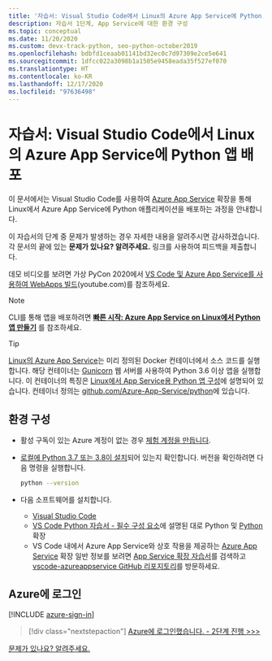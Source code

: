 ```yaml
---
title: '자습서: Visual Studio Code에서 Linux의 Azure App Service에 Python 앱 배포'
description: 자습서 1단계, App Service에 대한 환경 구성
ms.topic: conceptual
ms.date: 11/20/2020
ms.custom: devx-track-python, seo-python-october2019
ms.openlocfilehash: bdbfd1ceaab01141bd32ec0c7d97309e2ce5e641
ms.sourcegitcommit: 1dfcc022a3098b1a1505e9458eada35f527ef070
ms.translationtype: HT
ms.contentlocale: ko-KR
ms.lasthandoff: 12/17/2020
ms.locfileid: "97636498"
---
```

# <a name="tutorial-deploy-python-apps-to-azure-app-service-on-linux-from-visual-studio-code"></a>자습서: Visual Studio Code에서 Linux의 Azure App Service에 Python 앱 배포

이 문서에서는 Visual Studio Code를 사용하여 [Azure App Service](https://marketplace.visualstudio.com/items?itemName=ms-azuretools.vscode-azureappservice) 확장을 통해 Linux에서 Azure App Service에 Python 애플리케이션을 배포하는 과정을 안내합니다.

이 자습서의 단계 중 문제가 발생하는 경우 자세한 내용을 알려주시면 감사하겠습니다. 각 문서의 끝에 있는 **문제가 있나요? 알려주세요.** 링크를 사용하여 피드백을 제출합니다.

데모 비디오를 보려면 가상 PyCon 2020에서 <a href="https://www.youtube.com/watch?v=dNVvFttc-sA&feature=youtu.be&ocid=AID3006292" target="_blank">VS Code 및 Azure App Service를 사용하여 WebApps 빌드</a>(youtube.com)를 참조하세요.

> [!NOTE]
> CLI를 통해 앱을 배포하려면 **[빠른 시작: Azure App Service on Linux에서 Python 앱 만들기](/azure/app-service/quickstart-python)** 를 참조하세요.

> [!TIP]
> [Linux의 Azure App Service](/azure/app-service/overview#app-service-on-linux)는 미리 정의된 Docker 컨테이너에서 소스 코드를 실행합니다. 해당 컨테이너는 [Gunicorn](https://gunicorn.org) 웹 서버를 사용하여 Python 3.6 이상 앱을 실행합니다. 이 컨테이너의 특징은 [Linux에서 App Service용 Python 앱 구성](/azure/app-service/configure-language-python)에 설명되어 있습니다. 컨테이너 정의는 [github.com/Azure-App-Service/python](https://github.com/Azure-App-Service/python/tree/master/)에 있습니다.

## <a name="configure-your-environment"></a>환경 구성

- 활성 구독이 있는 Azure 계정이 없는 경우 [체험 계정을 만듭니다](https://azure.microsoft.com/free/?utm_source=campaign&utm_campaign=vscode-tutorial-appservice-extension&mktingSource=vscode-tutorial-appservice-extension).

- [로컬에 Python 3.7 또는 3.8이 설치](https://python.org/downloads)되어 있는지 확인합니다. 버전을 확인하려면 다음 명령을 실행합니다.

    ```bash
    python --version
    ```

- 다음 소프트웨어를 설치합니다.
  - [Visual Studio Code](https://code.visualstudio.com/)
  - [VS Code Python 자습서 - 필수 구성 요소](https://code.visualstudio.com/docs/python/python-tutorial)에 설명된 대로 Python 및 [Python](https://marketplace.visualstudio.com/items?itemName=ms-python.python) 확장
  - VS Code 내에서 Azure App Service와 상호 작용을 제공하는 [Azure App Service](https://marketplace.visualstudio.com/items?itemName=ms-azuretools.vscode-azureappservice) 확장 일반 정보를 보려면 [App Service 확장 자습서](https://code.visualstudio.com/tutorials/app-service-extension/getting-started)를 검색하고 [vscode-azureappservice GitHub 리포지토리](https://github.com/Microsoft/vscode-azureappservice)를 방문하세요.

## <a name="sign-in-to-azure"></a>Azure에 로그인

[!INCLUDE [azure-sign-in](includes/azure-sign-in.md)]

> [!div class="nextstepaction"]
> [Azure에 로그인했습니다. - 2단계 진행 >>>](tutorial-deploy-app-service-on-linux-02.md)

[문제가 있나요? 알려주세요.](https://aka.ms/FlaskVSCQuickstartHelp)
